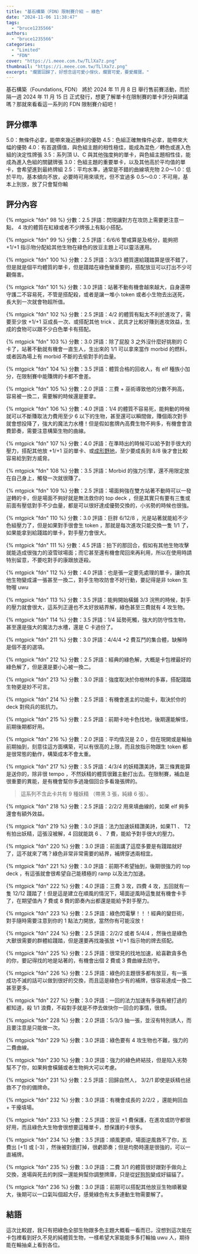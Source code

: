 ```yaml
---
title: "基石構築（FDN）限制賽介紹 — 綠色"
date: "2024-11-06 11:38:47"
tags:
  - "bruce1235566"
authors:
  - "bruce1235566"
categories:
  - "Limited"
  - "FDN"
cover: "https://i.meee.com.tw/TLlXa7z.png"
thumbnail: "https://i.meee.com.tw/TLlXa7z.png"
excerpt: "爛寶回歸了，好想念這可愛小傢伙，爛寶可愛，要愛爛寶。"
---
```


基石構築（Foundations, FDN） 將於 2024 年 11 月 8 日 舉行售前賽活動，而於隔一週 2024 年 11 月 15 日 正式發行，想更了解單卡在限制賽的單卡評分與建議嗎？那就來看看這一系列的 FDN 限制賽介紹吧！

## 評分標準

5.0：無條件必拿，能帶來幾近勝利的優勢
4.5：色組正確無條件必拿，能帶來大幅的優勢
4.0：有首選價值，與色組主題的相性極佳，能成為混色／轉色或進入色組的決定性牌張
3.5：系列頂 U、C 與其他強度夠的單卡，與色組主題相性佳，能成為進入色組的關鍵牌張
3.0：色組主題的重要單卡，以及其他高於平均值的單卡，會希望進到最終牌組
2.5：平均水準，通常是不錯的曲線填充物
2.0～1.0：低於平均，基本傾向不放，必要時可用來填充，但不宜過多
0.5～0.0：不可用，基本上別放，放了只會幫你輸

## 評分內容

<!---98--->
{% mtgpick "fdn" 98 %}
分數：2.5
評語：閃現讓對方在攻防上需要更注意一點， 4 攻的體質在紅綠或者不少牌張上有點小搭配。

<!---99--->
{% mtgpick "fdn" 99 %}
分數：2.5
評語：6/6/6 警戒算是及格分，能夠把 +1/+1 指示物分配給其他生物在綠色的放豆主題上可以靈活運用。

<!---100--->
{% mtgpick "fdn" 100 %}
分數：2.5
評語：3/3/3 體質還給踐踏算是很不錯了，但是就是個平均體質的單卡，但是踐踏在綠色蠻重要的，搭配放豆可以打出不少可觀傷害。

<!---101--->
{% mtgpick "fdn" 101 %}
分數：3.0
評語：站著不動有機會越來越大，自身還帶守護二不容易死，不管是搭配殺，或者是讓一堆小 token 或者小生物去出送死，長大到一次就會物超所值。

<!---102--->
{% mtgpick "fdn" 102 %}
分數：2.5
評語：4/2 的體質有點太不利於進攻了，需要至少放 +1/+1 豆成長一次、或搭配其他 trick 、武具才比較好賺到進攻效益，生成的食物可以跟不少白色單卡有搭配。

<!---103--->
{% mtgpick "fdn" 103 %}
分數：3.0
評語：除了屁股 3 之外沒什麼好挑剔的 C 卡了，站著不動就有機會一直生人，生出來的 1/1 可以拿來當作 morbid 的燃料，或者因為場上有 morbid 不斷的去偷對手的血量。

<!---104--->
{% mtgpick "fdn" 104 %}
分數：3.5
評語：體質合格的回收人，有 elf 種族小加分，在限制賽中能賺牌的卡都不會差。

<!---105--->
{% mtgpick "fdn" 105 %}
分數：2.0
評語：三費 + 巫術導致他的分數不夠高，容易被一換二，需要解的時候還是要拿。

<!---106--->
{% mtgpick "fdn" 106 %}
分數：4.0
評語：1/4 的體質不容易死，能夠動的時候就可以不斷賺取法力費用至少 6 以下的生物，甚至還可以瞬間做，賺個兩次對手就會想投降了，強大的魔法力水槽！但是假如套牌內高費生物不夠多，有機會會浪費節奏，需要注意構築生物的曲線。

<!---107--->
{% mtgpick "fdn" 107 %}
分數：4.0
評語：在準時出的時候可以給予對手很大的壓力，搭配其他放 +1/+1 豆的單卡、或[成形野地](https://scryfall.com/card/fdn/262/evolving-wilds)，至少要成長到 8/8 後才會比較容易給到對方威脅。

<!---108--->
{% mtgpick "fdn" 108 %}
分數：3.5
評語：Morbid 的強力引擎，還不用限定放在自己身上，觸發一次就很賺了。

<!---109--->
{% mtgpick "fdn" 109 %}
分數：2.5
評語：場面夠強在雙方站著不動時可以一發逆轉的卡，但是場面不夠好就是無法救你的 top deck ，但是其實只有要有三隻或前面有壓低對手不少血量，都是可以很好達成優勢交換的，小劣勢的時候也很強。

<!---110--->
{% mtgpick "fdn" 110 %}
分數：3.0
評語：巨胖 6/12/8 ，光是站著就能給不少色組壓力了，但是如果對手很會生 token ，那就是每次進攻只能交換一隻 1/1 了，如果能拿到給踐踏的單卡，對手壓力會很大。

<!---111--->
{% mtgpick "fdn" 111 %}
分數：4.5
評語：拍下的那回合，假如有其他生物攻擊就能造成很強力的滾雪球場面；而它甚至還有機會爬回來再利用，所以在使用時請特別留意，不要吃對手的康跟放逐殺。

<!---112--->
{% mtgpick "fdn" 112 %}
分數：4.0
評語：也是張一定要先處理的單卡，讓你其他生物變成濾一張甚至一換二，對手生物攻防會不好行動，要記得是非 token 生物喔 uwu 

<!---113--->
{% mtgpick "fdn" 113 %}
分數：3.5
評語：能夠開始橫鋪 3/3 浣熊的時候，對手的壓力就會很大，這系列正邊也不太好放結界解，綠色甚至三費就有 4 攻生物。

<!---114--->
{% mtgpick "fdn" 114 %}
分數：3.5
評語：1/4 延勢死觸，強大的防守性生物，甚至還是強大的魔法力水槽，還是 C 卡過份了。


<!------------------------------>

<!---211--->
{% mtgpick "fdn" 211 %}
分數：3.0
評語：4/4/4 +2 費互鬥的集合體，缺解時是個不差的選項。

<!---212--->
{% mtgpick "fdn" 212 %}
分數：2.5
評語：經典的綠色解，大概是卡包裡最好的綠色解了，但是還是要小心被一換二。

<!---213--->
{% mtgpick "fdn" 213 %}
分數：3.0
評語：強度取決於你樹林的多寡，搭配踐踏生物更是妙不可言。

<!---214--->
{% mtgpick "fdn" 214 %}
分數：2.5
評語：有機會進主的功能卡，取決於你的 deck 對飛兵的抵抗力。

<!---215--->
{% mtgpick "fdn" 215 %}
分數：2.5
評語：前期卡地卡色找地，後期還能解怪，前期後期都好用。

<!---216--->
{% mtgpick "fdn" 216 %}
分數：2.0
評語：平均情況是 2.0 ，但在現開或是輪抽前期抽到，刻意往這方面構築，可以有很高的上限，而且放指示物跟生 token 都是很常態的動作，構築成本不會太重。

<!---217--->
{% mtgpick "fdn" 217 %}
分數：3.5
評語：4/3/4 的妖精讚美詩，第三條異能算是送你的，除非很 tempo ，不然妖精的體質很難主動打出去。在限制賽，補血是很重要的異能，是有機會幫你多過幾個回合多看幾張牌的。

>這系列不含此卡共有 9 種妖精 （帶黑 3 張，純綠 6 張）。

<!---218--->
{% mtgpick "fdn" 218 %}
分數：2.5
評語：2/2/2 用來填曲線的，如果 elf 夠多還會有額外效益。

<!---219--->
{% mtgpick "fdn" 219 %}
分數：3.0
評語：法力加速妖精讚美詩，如果T1 、 T2 有拍出妖精，這張沒被解，4 回就能跳 6 、 7 費，能給予對手很大的壓力。

<!---220--->
{% mtgpick "fdn" 220 %}
分數：3.0
評語：前面講了這麼多要是有踐踏就好了，這不就來了嗎？綠色非常非常需要的結界，補牌穿透兩相宜。

<!---221--->
{% mtgpick "fdn" 221 %}
分數：3.0
評語：前期不希望抽到，後期很強力的 top deck ，有這張就會很希望自己能積極的 ramp 以及法力加速。

<!---222--->
{% mtgpick "fdn" 222 %}
分數：4.0
評語：三費 3 攻，四費 4 攻，五回就有一隻 12/12 踐踏了！但是這是建立在順風的情況下，場面逆風時這隻就有機會卡手了，在期望值內 7 費或 8 費的節奏內出都還是能給予對手壓力。

<!---223--->
{% mtgpick "fdn" 223 %}
分數：2.5
評語：綠色閃電擊！！！經典的變巨術，對手隨時需要注意到你的 1 點法力開放，當然你有可能沒放！

<!---224--->
{% mtgpick "fdn" 224 %}
分數：2.5
評語：2/2/2 或者 5/4/4 ，然後也是綠色大獸很需要的群體給踐踏，但是還要再找幾張放 +1/+1 指示物的牌去搭配。

<!---225--->
{% mtgpick "fdn" 225 %}
分數：2.5
評語：很常見的找地加速，給喜歡貪多色的你，要記得找的地是站著的，有機會出個 2 費或 3 費曲線去防守。

<!---226--->
{% mtgpick "fdn" 226 %}
分數：2.5
評語：綠色的主題很多都有放豆，有一張成功不滅的話可以做到很好的交換，而且這是綠色少有的補牌，很容易達成一換二甚至更多。

<!---227--->
{% mtgpick "fdn" 227 %}
分數：3.0
評語：一回的法力加速有多強有被打過的都知道，殺 1/1 浪費，不殺對手就是不停去做快你一回合的事情，很煩。

<!---228--->
{% mtgpick "fdn" 228 %}
分數：2.0
評語：5/3/3 抽一張，並沒有特別誘人，而且要注意是只能做一次。

<!---229--->
{% mtgpick "fdn" 229 %}
分數：3.0
評語：綠色要有 4 攻生物也不難，強力的二費曲線。

<!---230--->
{% mtgpick "fdn" 230 %}
分數：3.0
評語：強力的綠色終結技，但是陷入劣勢幫不了你，如果夠會橫鋪或者生物夠大可以考慮。

<!---231--->
{% mtgpick "fdn" 231 %}
分數：2.5
評語：回歸自然人， 3/2/1 即使是妖精也拯救不了你的備牌命。

<!---232--->
{% mtgpick "fdn" 232 %}
分數：3.0
評語：有機會成長的 2/2/2 ，還能夠回血 + 干擾墳場。

<!---233--->
{% mtgpick "fdn" 233 %}
分數：2.5
評語：放豆 +1 費保護，在進攻或防守都很好用，而且綠色大生物會很想要這種單卡，想保護的卡很多。

<!---234--->
{% mtgpick "fdn" 234 %}
分數：3.5
評語：順風更順，場面逆風救不了你，五費出 [+1] 或 [-3] ，然後被對面打掉，很虧節奏；但是均勢時還是很強的，可以一直補牌。

<!---235--->
{% mtgpick "fdn" 235 %}
分數：3.0
評語：二費 3/1 的體質很好跟對手做向上交換，進場與死去的刺探一還能夠幫你調整牌庫，只是從[好狗狗](https://scryfall.com/card/dsk/206/wary-watchdog)變成好貓貓了。

<!---236--->
{% mtgpick "fdn" 236 %}
分數：3.0
評語：前期可以搭配其他放豆生物順著變大，後期可以一口氣叫個超大仔，感覺綠色有太多連動生物需要解了。



## 結語
這次比較趕，我只有把綠色全部生物跟多色主題大概看一看而已，沒想到這次能在卡包裡看到好久不見的純體質生物，一樣希望大家能能多多打輪抽 uwu 人，期待能在輪抽桌上看到各位。
